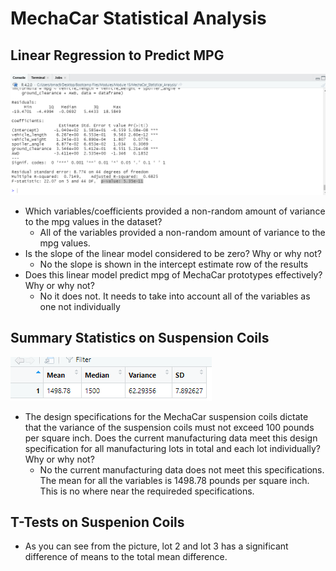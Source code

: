 # MechaCar Statistical Analysis

## Linear Regression to Predict MPG

![linear_regression](https://github.com/bmcnamee96/MechaCar_Statistical_Analysis/blob/main/Screenshots/linear_regression.png)

- Which variables/coefficients provided a non-random amount of variance to the mpg values in the dataset?
  - All of the variables provided a non-random amount of variance to the mpg values.
- Is the slope of the linear model considered to be zero? Why or why not?
  - No the slope is shown in the intercept estimate row of the results
- Does this linear model predict mpg of MechaCar prototypes effectively? Why or why not?
  - No it does not. It needs to take into account all of the variables as one not individually

## Summary Statistics on Suspension Coils

![total_summary](https://github.com/bmcnamee96/MechaCar_Statistical_Analysis/blob/main/Screenshots/total_summary.png)

- The design specifications for the MechaCar suspension coils dictate that the variance of the suspension coils must not exceed 100 pounds per square inch. Does the current manufacturing data meet this design specification for all manufacturing lots in total and each lot individually? Why or why not?
  - No the current manufacturing data does not meet this specifications.  The mean for all the variables is 1498.78 pounds per square inch.  This is no where near the requireded specifications.

## T-Tests on Suspenion Coils



- As you can see from the picture, lot 2 and lot 3 has a significant difference of means to the total mean difference.
